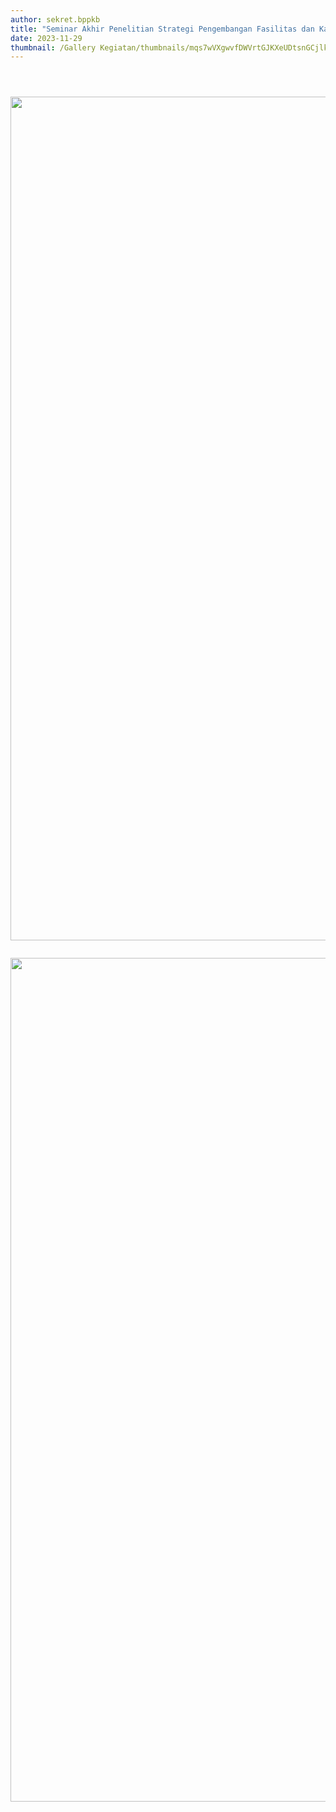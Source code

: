 ```yaml
---
author: sekret.bppkb
title: "Seminar Akhir Penelitian Strategi Pengembangan Fasilitas dan Kawasan Pedesaan Berbasis Partisipasi Masyarakat Lokal"
date: 2023-11-29
thumbnail: /Gallery Kegiatan/thumbnails/mqs7wVXgwvfDWVrtGJKXeUDtsnGCjlk2FjrOQDeN.png
---
```

<p><img src="/images/eHFqDKsTuIWJ4jsnzUO9.png" alt="" /></p>
<p><img src="/images/uP0537ZHhGV9m5al5nRk.png" alt="" /></p>
<p><img src="/images/1rtmXiNwcXub81zoMelH.png" alt="" /></p>
<p><img src="/images/jpmrbYgULP4BERbulOrD.png" alt="" width="1080" height="1350" /></p>
<p><img src="/images/T64gB18RC5k43mvKPpof.png" alt="" /></p>
<p><img src="/images/HzLaJ6KzghSBDLL6ellb.png" alt="" width="1080" height="1350" /></p>